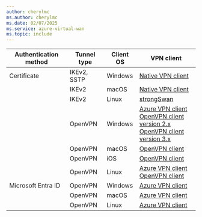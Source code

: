 ```yaml
---
author: cherylmc
ms.author: cherylmc
ms.date: 02/07/2025
ms.service: azure-virtual-wan
ms.topic: include
---
```


| Authentication method | Tunnel type | Client OS | VPN client |
|---|---|---|---|
| Certificate | IKEv2, SSTP | Windows |[Native VPN client](../articles/virtual-wan/point-to-site-vpn-client-certificate-windows-native.md) |
| | IKEv2| macOS|[Native VPN client](../articles/virtual-wan/point-to-site-vpn-client-cert-mac.md) |
| |IKEv2 |Linux | [strongSwan ](../articles/vpn-gateway/point-to-site-vpn-client-certificate-ike-linux.md)|
| | OpenVPN | Windows | [Azure VPN client](../articles/virtual-wan/vpn-client-certificate-windows.md)<br>[OpenVPN client version 2.x](../articles/virtual-wan/point-to-site-vpn-client-certificate-windows-openvpn-client-version-2.md)<br>[OpenVPN client version 3.x](../articles/virtual-wan/point-to-site-vpn-client-certificate-windows-openvpn-client-version-3.md) |
| | OpenVPN | macOS | [OpenVPN client](../articles/virtual-wan/point-to-site-vpn-client-certificate-openvpn-mac.md) |
| | OpenVPN | iOS | [OpenVPN client](../articles/virtual-wan/point-to-site-vpn-client-certificate-openvpn-ios.md) |
| | OpenVPN |Linux | [Azure VPN client](../articles/virtual-wan/point-to-site-azure-vpn-client-certificate-linux.md)<br>[OpenVPN client](../articles/virtual-wan/point-to-site-vpn-client-certificate-openvpn-linux.md)|
| Microsoft Entra ID | OpenVPN | Windows | [Azure VPN client](../articles/virtual-wan/point-to-site-entra-vpn-client-windows.md) |
|  | OpenVPN | macOS | [Azure VPN client](../articles/virtual-wan/openvpn-azure-ad-client-mac.md) |
|  | OpenVPN| Linux |[Azure VPN client](../articles/virtual-wan/point-to-site-entra-vpn-client-linux.md) |